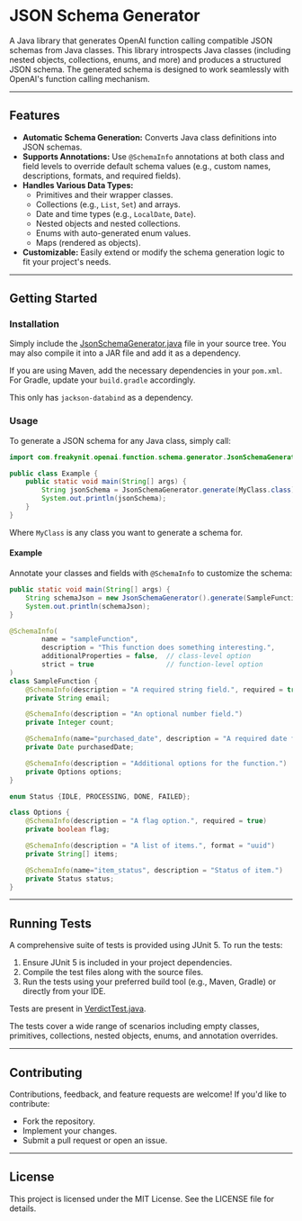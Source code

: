 # JSON Schema Generator

A Java library that generates OpenAI function calling compatible JSON schemas from Java classes. This library introspects Java classes (including nested objects, collections, enums, and more) and produces a structured JSON schema. The generated schema is designed to work seamlessly with OpenAI's function calling mechanism.

---

## Features

- **Automatic Schema Generation:** Converts Java class definitions into JSON schemas.
- **Supports Annotations:** Use `@SchemaInfo` annotations at both class and field levels to override default schema values (e.g., custom names, descriptions, formats, and required fields).
- **Handles Various Data Types:**
    - Primitives and their wrapper classes.
    - Collections (e.g., `List`, `Set`) and arrays.
    - Date and time types (e.g., `LocalDate`, `Date`).
    - Nested objects and nested collections.
    - Enums with auto-generated enum values.
    - Maps (rendered as objects).
- **Customizable:** Easily extend or modify the schema generation logic to fit your project's needs.

---

## Getting Started

### Installation

Simply include the [JsonSchemaGenerator.java](src/main/java/com/freakynit/openai/function/schema/generator/JsonSchemaGenerator.java) file in your source tree. You may also compile it into a JAR file and add it as a dependency.

If you are using Maven, add the necessary dependencies in your `pom.xml`. For Gradle, update your `build.gradle` accordingly.

This only has `jackson-databind` as a dependency.

### Usage

To generate a JSON schema for any Java class, simply call:

```java
import com.freakynit.openai.function.schema.generator.JsonSchemaGenerator;

public class Example {
    public static void main(String[] args) {
        String jsonSchema = JsonSchemaGenerator.generate(MyClass.class);
        System.out.println(jsonSchema);
    }
}
```

Where `MyClass` is any class you want to generate a schema for.

#### Example

Annotate your classes and fields with `@SchemaInfo` to customize the schema:

```java
public static void main(String[] args) {
    String schemaJson = new JsonSchemaGenerator().generate(SampleFunction.class);
    System.out.println(schemaJson);
}

@SchemaInfo(
        name = "sampleFunction",
        description = "This function does something interesting.",
        additionalProperties = false,  // class-level option
        strict = true                  // function-level option
)
class SampleFunction {
    @SchemaInfo(description = "A required string field.", required = true, format = "email")
    private String email;

    @SchemaInfo(description = "An optional number field.")
    private Integer count;

    @SchemaInfo(name="purchased_date", description = "A required date field.", required = true, format = "yyyy-mm-dd")
    private Date purchasedDate;

    @SchemaInfo(description = "Additional options for the function.")
    private Options options;
}

enum Status {IDLE, PROCESSING, DONE, FAILED};

class Options {
    @SchemaInfo(description = "A flag option.", required = true)
    private boolean flag;

    @SchemaInfo(description = "A list of items.", format = "uuid")
    private String[] items;

    @SchemaInfo(name="item_status", description = "Status of item.")
    private Status status;
}
```

---

## Running Tests

A comprehensive suite of tests is provided using JUnit 5. To run the tests:

1. Ensure JUnit 5 is included in your project dependencies.
2. Compile the test files along with the source files.
3. Run the tests using your preferred build tool (e.g., Maven, Gradle) or directly from your IDE.

Tests are present in [VerdictTest.java](src/test/java/com/freakynit/verdict/VerdictTest.java).

The tests cover a wide range of scenarios including empty classes, primitives, collections, nested objects, enums, and annotation overrides.

---

## Contributing

Contributions, feedback, and feature requests are welcome! If you'd like to contribute:

- Fork the repository.
- Implement your changes.
- Submit a pull request or open an issue.

---

## License

This project is licensed under the MIT License. See the LICENSE file for details.

